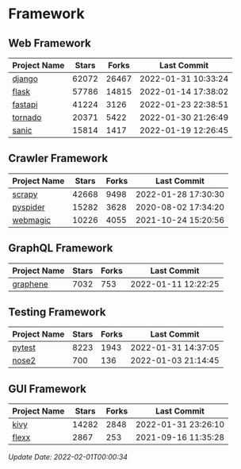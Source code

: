 # Framework

## Web Framework
| Project Name | Stars | Forks | Last Commit |
| ------------ | ----- | ----- | ----------- |
| [django](https://github.com/django/django) | 62072 | 26467 | 2022-01-31 10:33:24 |
| [flask](https://github.com/pallets/flask) | 57786 | 14815 | 2022-01-14 17:38:02 |
| [fastapi](https://github.com/tiangolo/fastapi) | 41224 | 3126 | 2022-01-23 22:38:51 |
| [tornado](https://github.com/tornadoweb/tornado) | 20371 | 5422 | 2022-01-30 21:26:49 |
| [sanic](https://github.com/sanic-org/sanic) | 15814 | 1417 | 2022-01-19 12:26:45 |

## Crawler Framework
| Project Name | Stars | Forks | Last Commit |
| ------------ | ----- | ----- | ----------- |
| [scrapy](https://github.com/scrapy/scrapy) | 42668 | 9498 | 2022-01-28 17:30:30 |
| [pyspider](https://github.com/binux/pyspider) | 15282 | 3628 | 2020-08-02 17:34:20 |
| [webmagic](https://github.com/code4craft/webmagic) | 10226 | 4055 | 2021-10-24 15:20:56 |

## GraphQL Framework
| Project Name | Stars | Forks | Last Commit |
| ------------ | ----- | ----- | ----------- |
| [graphene](https://github.com/graphql-python/graphene) | 7032 | 753 | 2022-01-11 12:22:25 |

## Testing Framework
| Project Name | Stars | Forks | Last Commit |
| ------------ | ----- | ----- | ----------- |
| [pytest](https://github.com/pytest-dev/pytest) | 8223 | 1943 | 2022-01-31 14:37:05 |
| [nose2](https://github.com/nose-devs/nose2) | 700 | 136 | 2022-01-03 21:14:45 |

## GUI Framework
| Project Name | Stars | Forks | Last Commit |
| ------------ | ----- | ----- | ----------- |
| [kivy](https://github.com/kivy/kivy) | 14282 | 2848 | 2022-01-31 23:26:10 |
| [flexx](https://github.com/flexxui/flexx) | 2867 | 253 | 2021-09-16 11:35:28 |

*Update Date: 2022-02-01T00:00:34*